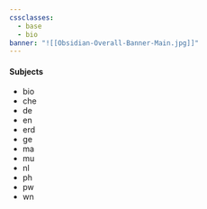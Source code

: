 ```yaml
---
cssclasses:
  - base
  - bio
banner: "![[Obsidian-Overall-Banner-Main.jpg]]"
---
```

#### Subjects
- bio
- che
- de
- en
- erd
- ge
- ma
- mu
- nl
- ph
- pw
- wn
